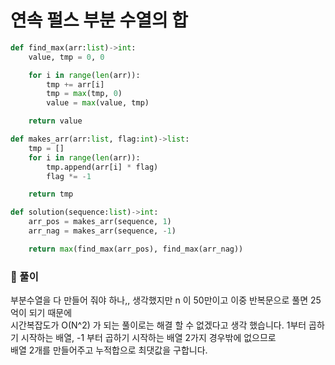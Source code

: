 # 연속 펄스 부분 수열의 합

```python
def find_max(arr:list)->int:
    value, tmp = 0, 0

    for i in range(len(arr)):
        tmp += arr[i]
        tmp = max(tmp, 0)
        value = max(value, tmp)

    return value

def makes_arr(arr:list, flag:int)->list:
    tmp = []
    for i in range(len(arr)):
        tmp.append(arr[i] * flag)
        flag *= -1

    return tmp

def solution(sequence:list)->int:
    arr_pos = makes_arr(sequence, 1)
    arr_nag = makes_arr(sequence, -1)

    return max(find_max(arr_pos), find_max(arr_nag))
```

### 📌 풀이

부분수열을 다 만들어 줘야 하나,, 생각했지만 n 이 50만이고 이중 반복문으로 풀면 25억이 되기 때문에  
시간복잡도가 O(N^2) 가 되는 풀이로는 해결 할 수 없겠다고 생각 했습니다.
1부터 곱하기 시작하는 배열, -1 부터 곱하기 시작하는 배열 2가지 경우밖에 없으므로  
배열 2개를 만들어주고 누적합으로 최댓값을 구합니다.
